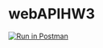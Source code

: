 # webAPIHW3
 
[![Run in Postman](https://run.pstmn.io/button.svg)](https://app.getpostman.com/run-collection/78a3c00a678bc900cdb1#?env%5BwebAPI3%5D=W10=)
